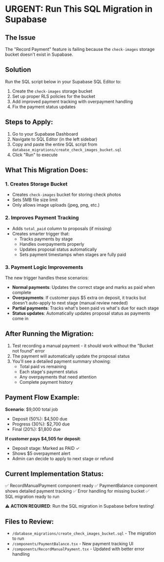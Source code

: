 # URGENT: Run This SQL Migration in Supabase

## The Issue
The "Record Payment" feature is failing because the `check-images` storage bucket doesn't exist in Supabase.

## Solution
Run the SQL script below in your Supabase SQL Editor to:
1. Create the `check-images` storage bucket
2. Set up proper RLS policies for the bucket
3. Add improved payment tracking with overpayment handling
4. Fix the payment status updates

## Steps to Apply:

1. Go to your Supabase Dashboard
2. Navigate to SQL Editor (in the left sidebar)
3. Copy and paste the entire SQL script from `database_migrations/create_check_images_bucket.sql`
4. Click "Run" to execute

## What This Migration Does:

### 1. Creates Storage Bucket
- Creates `check-images` bucket for storing check photos
- Sets 5MB file size limit
- Only allows image uploads (jpeg, png, etc.)

### 2. Improves Payment Tracking
- Adds `total_paid` column to proposals (if missing)
- Creates smarter trigger that:
  - Tracks payments by stage
  - Handles overpayments properly
  - Updates proposal status automatically
  - Sets payment timestamps when stages are fully paid

### 3. Payment Logic Improvements
The new trigger handles these scenarios:
- **Normal payments**: Updates the correct stage and marks as paid when complete
- **Overpayments**: If customer pays $5 extra on deposit, it tracks but doesn't auto-apply to next stage (manual review needed)
- **Partial payments**: Tracks what's been paid vs what's due for each stage
- **Status updates**: Automatically updates proposal status as payments come in

## After Running the Migration:

1. Test recording a manual payment - it should work without the "Bucket not found" error
2. The payment will automatically update the proposal status
3. You'll see a detailed payment summary showing:
   - Total paid vs remaining
   - Each stage's payment status
   - Any overpayments that need attention
   - Complete payment history

## Payment Flow Example:

**Scenario**: $9,000 total job
- Deposit (50%): $4,500 due
- Progress (30%): $2,700 due  
- Final (20%): $1,800 due

**If customer pays $4,505 for deposit**:
- Deposit stage: Marked as PAID ✓
- Shows $5 overpayment alert
- Admin can decide to apply to next stage or refund

## Current Implementation Status:

✅ RecordManualPayment component ready
✅ PaymentBalance component shows detailed payment tracking
✅ Error handling for missing bucket
✅ SQL migration ready to run

⚠️ **ACTION REQUIRED**: Run the SQL migration in Supabase before testing!

## Files to Review:
- `/database_migrations/create_check_images_bucket.sql` - The migration to run
- `/components/PaymentBalance.tsx` - New payment tracking UI
- `/components/RecordManualPayment.tsx` - Updated with better error handling